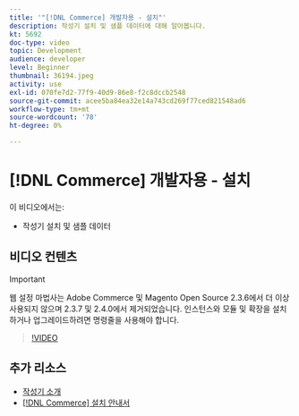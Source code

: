 ```yaml
---
title: '"[!DNL Commerce] 개발자용 - 설치"'
description: 작성기 설치 및 샘플 데이터에 대해 알아봅니다.
kt: 5692
doc-type: video
topic: Development
audience: developer
level: Beginner
thumbnail: 36194.jpeg
activity: use
exl-id: 070fe7d2-77f9-40d9-86e8-f2c8dccb2548
source-git-commit: acee5ba84ea32e14a743cd269f77ced821548ad6
workflow-type: tm+mt
source-wordcount: '78'
ht-degree: 0%

---
```


# [!DNL Commerce] 개발자용 - 설치

이 비디오에서는:

- 작성기 설치 및 샘플 데이터

## 비디오 컨텐츠

>[!IMPORTANT]
>
>웹 설정 마법사는 Adobe Commerce 및 Magento Open Source 2.3.6에서 더 이상 사용되지 않으며 2.3.7 및 2.4.0에서 제거되었습니다. 인스턴스와 모듈 및 확장을 설치하거나 업그레이드하려면 명령줄을 사용해야 합니다.

>[!VIDEO](https://video.tv.adobe.com/v/36194?quality=12&learn=on)

## 추가 리소스

- [작성기 소개](https://devdocs.magento.com/guides/v2.4/extension-dev-guide/intro/intro-composer.html)
- [[!DNL Commerce] 설치 안내서](https://devdocs.magento.com/guides/v2.4/install-gde/install-flow-diagram.html)
